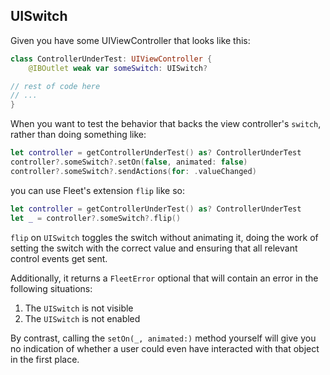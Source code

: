 ## UISwitch

Given you have some UIViewController that looks like this:
```swift
class ControllerUnderTest: UIViewController {
	@IBOutlet weak var someSwitch: UISwitch?

// rest of code here
// ...
}
```

When you want to test the behavior that backs the view controller's `switch`, rather than doing something like:

```swift
let controller = getControllerUnderTest() as? ControllerUnderTest
controller?.someSwitch?.setOn(false, animated: false)
controller?.someSwitch?.sendActions(for: .valueChanged)
```

you can use Fleet's extension `flip` like so:

```swift
let controller = getControllerUnderTest() as? ControllerUnderTest
let _ = controller?.someSwitch?.flip()
```

`flip` on `UISwitch` toggles the switch without animating it, doing the work of setting the switch with the
correct value and ensuring that all relevant control events get sent.

Additionally, it returns a `FleetError` optional that will contain an error in the following situations:
1) The `UISwitch` is not visible
2) The `UISwitch` is not enabled

By contrast, calling the `setOn(_, animated:)` method yourself will give you no indication of whether a user
could even have interacted with that object in the first place.
